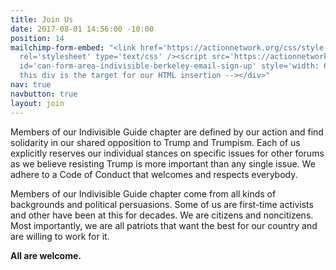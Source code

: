 ```yaml
---
title: Join Us
date: 2017-08-01 14:56:00 -10:00
position: 14
mailchimp-form-embed: "<link href='https://actionnetwork.org/css/style-embed.css'
  rel='stylesheet' type='text/css' /><script src='https://actionnetwork.org/widgets/v2/form/indivisible-berkeley-email-sign-up?format=js&source=widget&style=full'></script><div
  id='can-form-area-indivisible-berkeley-email-sign-up' style='width: 650px'><!--
  this div is the target for our HTML insertion --></div>"
nav: true
navbutton: true
layout: join
---
```


Members of our Indivisible Guide chapter are defined by our action and find solidarity in our shared opposition to Trump and Trumpism. Each of us explicitly reserves our individual stances on specific issues for other forums as we believe resisting Trump is more important than any single issue. We adhere to a Code of Conduct that welcomes and respects everybody.

Members of our Indivisible Guide chapter come from all kinds of backgrounds and political persuasions. Some of us are first-time activists and other have been at this for decades. We are citizens and noncitizens. Most importantly, we are all patriots that want the best for our country and are willing to work for it.

**All are welcome.**
